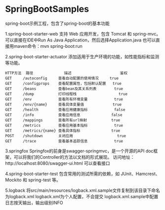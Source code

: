 # SpringBootSamples
spring-boot示例工程，包含了spring-boot的基本功能

1.spring-boot-starter-web
支持 Web 应用开发，包含 Tomcat 和 spring-mvc。
可以直接在IDE中Run As Java Application，然后选择Application.java
也可以直接用maven命令：mvn spring-boot:run

2.spring-boot-starter-actuator
添加适用于生产环境的功能，如性能指标和监测等功能。

	HTTP方法	路径				描述						鉴权
	GET		/autoconfig		查看自动配置的使用情况		true
	GET		/configprops	查看配置属性，包括默认配置	true
	GET		/beans			查看bean及其关系列表		true
	GET		/dump			打印线程栈					true
	GET		/env			查看所有环境变量			true
	GET		/env/{name}		查看具体变量值				true
	GET		/health			查看应用健康指标			false
	GET		/info			查看应用信息				false
	GET		/mappings		查看所有url映射			true
	GET		/metrics		查看应用基本指标			true
	GET		/metrics/{name}	查看具体指标				true
	POST	/shutdown		关闭应用					true
	GET		/trace			查看基本追踪信息			true

3.springfox
Springfox的前身是swagger-springmvc，是一个开源的API doc框架，可以将我们的Controller的方法以文档的形式展现。
访问地址：http://localhost:8080/swagger-ui.html
可以查看接口

4.spring-boot-starter-test
包含常用的测试所需的依赖，如 JUnit、Hamcrest、Mockito 和 spring-test 等。

5.logback
将src/main/resources/logback.xml.sample文件复制到该目录下命名为logback.xml
logback.xml为个人配置，不会提交
logback.xml.sample中配置日志按天输出，输出级别INFO
